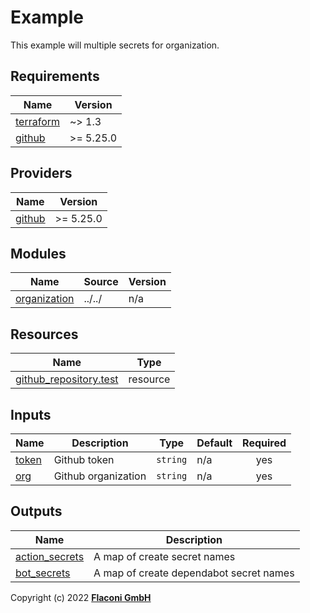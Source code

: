 # Example

This example will multiple secrets for organization.

<!-- BEGINNING OF PRE-COMMIT-TERRAFORM DOCS HOOK -->
## Requirements

| Name | Version |
|------|---------|
| <a name="requirement_terraform"></a> [terraform](#requirement\_terraform) | ~> 1.3 |
| <a name="requirement_github"></a> [github](#requirement\_github) | >= 5.25.0 |

## Providers

| Name | Version |
|------|---------|
| <a name="provider_github"></a> [github](#provider\_github) | >= 5.25.0 |

## Modules

| Name | Source | Version |
|------|--------|---------|
| <a name="module_organization"></a> [organization](#module\_organization) | ../../ | n/a |

## Resources

| Name | Type |
|------|------|
| [github_repository.test](https://registry.terraform.io/providers/integrations/github/latest/docs/resources/repository) | resource |

## Inputs

| Name | Description | Type | Default | Required |
|------|-------------|------|---------|:--------:|
| <a name="input_token"></a> [token](#input\_token) | Github token | `string` | n/a | yes |
| <a name="input_org"></a> [org](#input\_org) | Github organization | `string` | n/a | yes |

## Outputs

| Name | Description |
|------|-------------|
| <a name="output_action_secrets"></a> [action\_secrets](#output\_action\_secrets) | A map of create secret names |
| <a name="output_bot_secrets"></a> [bot\_secrets](#output\_bot\_secrets) | A map of create dependabot secret names |

<!-- END OF PRE-COMMIT-TERRAFORM DOCS HOOK -->

Copyright (c) 2022 **[Flaconi GmbH](https://github.com/flaconi)**
